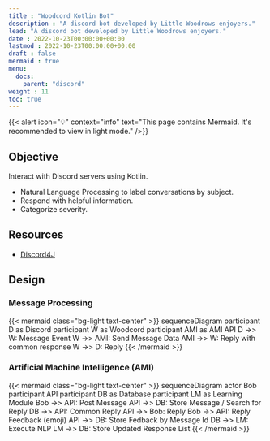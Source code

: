 ```yaml
---
title : "Woodcord Kotlin Bot"
description : "A discord bot developed by Little Woodrows enjoyers."
lead: "A discord bot developed by Little Woodrows enjoyers."
date : 2022-10-23T00:00:00+00:00
lastmod : 2022-10-23T00:00:00+00:00
draft : false
mermaid : true
menu:
  docs:
    parent: "discord"
weight : 11
toc: true
---
```


{{< alert icon="💡" context="info" text="This page contains Mermaid. It's recommended to view in light mode." />}}


## Objective 
Interact with Discord servers using Kotlin.
- Natural Language Processing to label conversations by subject.
- Respond with helpful information.
- Categorize severity.

## Resources
- [Discord4J](https://docs.discord4j.com/)

## Design
### Message Processing
{{< mermaid class="bg-light text-center" >}}
sequenceDiagram
    participant D as Discord
    participant W as Woodcord
    participant AMI as AMI API
    D ->> W: Message Event
    W ->> AMI: Send Message Data
    AMI ->> W: Reply with common response
    W ->> D: Reply
{{< /mermaid >}}

### Artificial Machine Intelligence (AMI)
{{< mermaid class="bg-light text-center" >}}
sequenceDiagram
    actor Bob
    participant API
    participant DB as Database
    participant LM as Learning Module
    Bob ->> API: Post Message
    API ->> DB: Store Message / Search for Reply
    DB ->> API: Common Reply
    API ->> Bob: Reply
    Bob ->> API: Reply Feedback (emoji)
    API ->> DB: Store Fedback by Message Id
    DB ->> LM: Execute NLP
    LM ->> DB: Store Updated Response List
{{< /mermaid >}}